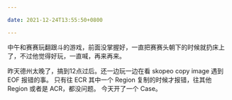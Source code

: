 ```yaml
---

date: 2021-12-24T13:55:50+0800

---
```


中午和赛赛玩翻跟斗的游戏，前面没掌握好，一直把赛赛头朝下的时候就扔床上了，不过他觉得好玩，一直喊，再来再来。

昨天德州太晚了，搞到12点过后。还一边玩一边在看 skopeo copy image 遇到 EOF 报错的事。 只有往 ECR 其中一个 Region 复制的时候才报错，往其他 Region 或者是 ACR，都没问题。 今天开了一个 Case。

